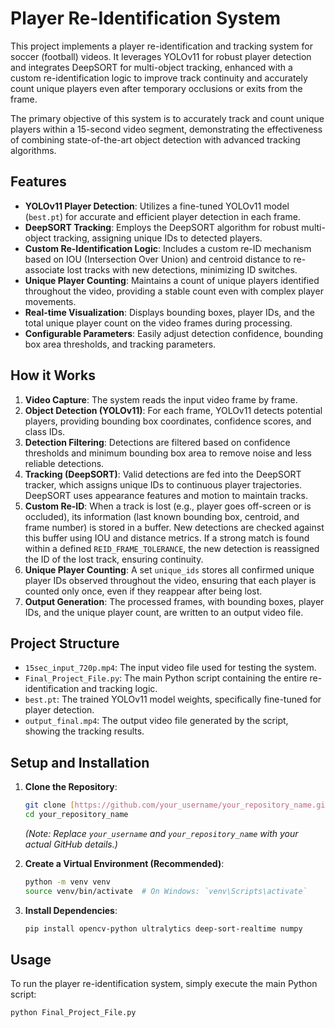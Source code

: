 # Player Re-Identification System

This project implements a player re-identification and tracking system for soccer (football) videos. It leverages YOLOv11 for robust player detection and integrates DeepSORT for multi-object tracking, enhanced with a custom re-identification logic to improve track continuity and accurately count unique players even after temporary occlusions or exits from the frame.

The primary objective of this system is to accurately track and count unique players within a 15-second video segment, demonstrating the effectiveness of combining state-of-the-art object detection with advanced tracking algorithms.

## Features

* **YOLOv11 Player Detection**: Utilizes a fine-tuned YOLOv11 model (`best.pt`) for accurate and efficient player detection in each frame.
* **DeepSORT Tracking**: Employs the DeepSORT algorithm for robust multi-object tracking, assigning unique IDs to detected players.
* **Custom Re-Identification Logic**: Includes a custom re-ID mechanism based on IOU (Intersection Over Union) and centroid distance to re-associate lost tracks with new detections, minimizing ID switches.
* **Unique Player Counting**: Maintains a count of unique players identified throughout the video, providing a stable count even with complex player movements.
* **Real-time Visualization**: Displays bounding boxes, player IDs, and the total unique player count on the video frames during processing.
* **Configurable Parameters**: Easily adjust detection confidence, bounding box area thresholds, and tracking parameters.

## How it Works

1.  **Video Capture**: The system reads the input video frame by frame.
2.  **Object Detection (YOLOv11)**: For each frame, YOLOv11 detects potential players, providing bounding box coordinates, confidence scores, and class IDs.
3.  **Detection Filtering**: Detections are filtered based on confidence thresholds and minimum bounding box area to remove noise and less reliable detections.
4.  **Tracking (DeepSORT)**: Valid detections are fed into the DeepSORT tracker, which assigns unique IDs to continuous player trajectories. DeepSORT uses appearance features and motion to maintain tracks.
5.  **Custom Re-ID**: When a track is lost (e.g., player goes off-screen or is occluded), its information (last known bounding box, centroid, and frame number) is stored in a buffer. New detections are checked against this buffer using IOU and distance metrics. If a strong match is found within a defined `REID_FRAME_TOLERANCE`, the new detection is reassigned the ID of the lost track, ensuring continuity.
6.  **Unique Player Counting**: A set `unique_ids` stores all confirmed unique player IDs observed throughout the video, ensuring that each player is counted only once, even if they reappear after being lost.
7.  **Output Generation**: The processed frames, with bounding boxes, player IDs, and the unique player count, are written to an output video file.

## Project Structure

* `15sec_input_720p.mp4`: The input video file used for testing the system.
* `Final_Project_File.py`: The main Python script containing the entire re-identification and tracking logic.
* `best.pt`: The trained YOLOv11 model weights, specifically fine-tuned for player detection.
* `output_final.mp4`: The output video file generated by the script, showing the tracking results.

## Setup and Installation

1.  **Clone the Repository**:
    ```bash
    git clone [https://github.com/your_username/your_repository_name.git](https://github.com/your_username/your_repository_name.git)
    cd your_repository_name
    ```
    *(Note: Replace `your_username` and `your_repository_name` with your actual GitHub details.)*

2.  **Create a Virtual Environment (Recommended)**:
    ```bash
    python -m venv venv
    source venv/bin/activate  # On Windows: `venv\Scripts\activate`
    ```

3.  **Install Dependencies**:
    ```bash
    pip install opencv-python ultralytics deep-sort-realtime numpy
    ```

## Usage

To run the player re-identification system, simply execute the main Python script:

```bash
python Final_Project_File.py
